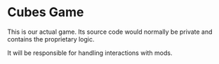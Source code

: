 # Cubes Game

This is our actual game. Its source code would normally be private and contains the proprietary logic.

It will be responsible for handling interactions with mods.
